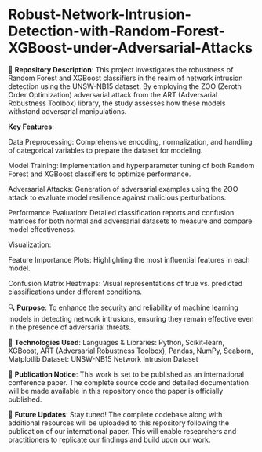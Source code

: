# Robust-Network-Intrusion-Detection-with-Random-Forest-XGBoost-under-Adversarial-Attacks

📝 **Repository Description**:
This project investigates the robustness of Random Forest and XGBoost classifiers in the realm of network intrusion detection using the UNSW-NB15 dataset. By employing the ZOO (Zeroth Order Optimization) adversarial attack from the ART (Adversarial Robustness Toolbox) library, the study assesses how these models withstand adversarial manipulations.

**Key Features**:

Data Preprocessing: Comprehensive encoding, normalization, and handling of categorical variables to prepare the dataset for modeling.

Model Training: Implementation and hyperparameter tuning of both Random Forest and XGBoost classifiers to optimize performance.

Adversarial Attacks: Generation of adversarial examples using the ZOO attack to evaluate model resilience against malicious perturbations.

Performance Evaluation: Detailed classification reports and confusion matrices for both normal and adversarial datasets to measure and compare model effectiveness.

Visualization:

Feature Importance Plots: Highlighting the most influential features in each model.

Confusion Matrix Heatmaps: Visual representations of true vs. predicted classifications under different conditions.



🔍 **Purpose**:
To enhance the security and reliability of machine learning models in detecting network intrusions, ensuring they remain effective even in the presence of adversarial threats.

📂 **Technologies Used**:
Languages & Libraries: Python, Scikit-learn, XGBoost, ART (Adversarial Robustness Toolbox), Pandas, NumPy, Seaborn, Matplotlib
Dataset: UNSW-NB15 Network Intrusion Dataset

📑 **Publication Notice**:
This work is set to be published as an international conference paper. The complete source code and detailed documentation will be made available in this repository once the paper is officially published.

📢 **Future Updates**:
Stay tuned! The complete codebase along with additional resources will be uploaded to this repository following the publication of our international paper. This will enable researchers and practitioners to replicate our findings and build upon our work.


